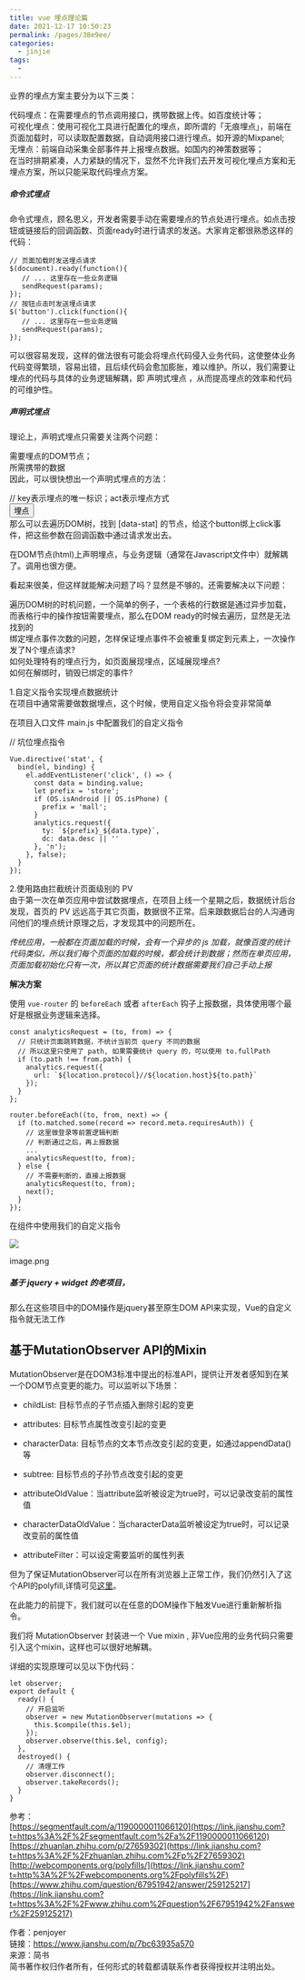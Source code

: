 ```yaml
---
title: vue 埋点理论篇
date: 2021-12-17 10:50:23
permalink: /pages/38e9ee/
categories:
  - jinjie
tags:
  - 
---
```

业界的埋点方案主要分为以下三类：

代码埋点：在需要埋点的节点调用接口，携带数据上传。如百度统计等；  
可视化埋点：使用可视化工具进行配置化的埋点，即所谓的「无痕埋点」，前端在页面加载时，可以读取配置数据，自动调用接口进行埋点。如开源的Mixpanel;  
无埋点：前端自动采集全部事件并上报埋点数据。如国内的神策数据等；  
在当时排期紧凑，人力紧缺的情况下，显然不允许我们去开发可视化埋点方案和无埋点方案，所以只能采取代码埋点方案。

  
  
##### 命令式埋点

命令式埋点，顾名思义，开发者需要手动在需要埋点的节点处进行埋点。如点击按钮或链接后的回调函数、页面ready时进行请求的发送。大家肯定都很熟悉这样的代码：

```
// 页面加载时发送埋点请求
$(document).ready(function(){
   // ... 这里存在一些业务逻辑
   sendRequest(params);
});
// 按钮点击时发送埋点请求
$('button').click(function(){
   // ... 这里存在一些业务逻辑
   sendRequest(params);
});

```

可以很容易发现，这样的做法很有可能会将埋点代码侵入业务代码，这使整体业务代码变得繁琐，容易出错，且后续代码会愈加膨胀，难以维护。所以，我们需要让埋点的代码与具体的业务逻辑解耦，即 声明式埋点 ，从而提高埋点的效率和代码的可维护性。

##### 声明式埋点

理论上，声明式埋点只需要关注两个问题：

需要埋点的DOM节点；  
所需携带的数据  
因此，可以很快想出一个声明式埋点的方法：

// key表示埋点的唯一标识；act表示埋点方式  
<button data-stat="{key:'111', act: 'click'}">埋点</button>  
那么可以去遍历DOM树，找到 [data-stat] 的节点，给这个button绑上click事件，把这些参数在回调函数中通过请求发出去。

在DOM节点(html)上声明埋点，与业务逻辑（通常在Javascript文件中）就解耦了。调用也很方便。

看起来很美，但这样就能解决问题了吗？显然是不够的。还需要解决以下问题：

遍历DOM树的时机问题，一个简单的例子，一个表格的行数据是通过异步加载，而表格行中的操作按钮需要埋点，那么在DOM ready的时候去遍历，显然是无法找到的  
绑定埋点事件次数的问题，怎样保证埋点事件不会被重复绑定到元素上，一次操作发了N个埋点请求?  
如何处理特有的埋点行为，如页面展现埋点，区域展现埋点?  
如何在解绑时，销毁已绑定的事件?

1.自定义指令实现埋点数据统计  
在项目中通常需要做数据埋点，这个时候，使用自定义指令将会变非常简单

在项目入口文件 main.js 中配置我们的自定义指令

// 坑位埋点指令

```
Vue.directive('stat', {
  bind(el, binding) {
    el.addEventListener('click', () => {
      const data = binding.value;
      let prefix = 'store';
      if (OS.isAndroid || OS.isPhone) {
        prefix = 'mall';
      }
      analytics.request({
        ty: `${prefix}_${data.type}`,
        dc: data.desc || ''
      }, 'n');
    }, false);
  }
});

```

2.使用路由拦截统计页面级别的 PV  
由于第一次在单页应用中尝试数据埋点，在项目上线一个星期之后，数据统计后台发现，首页的 PV 远远高于其它页面，数据很不正常。后来跟数据后台的人沟通询问他们的埋点统计原理之后，才发现其中的问题所在。

_传统应用，一般都在页面加载的时候，会有一个异步的 js 加载，就像百度的统计代码类似，所以我们每个页面的加载的时候，都会统计到数据；然而在单页应用，页面加载初始化只有一次，所以其它页面的统计数据需要我们自己手动上报_

**解决方案**

使用 `vue-router` 的 `beforeEach` 或者 `afterEach` 钩子上报数据，具体使用哪个最好是根据业务逻辑来选择。

```
const analyticsRequest = (to, from) => {
  // 只统计页面跳转数据，不统计当前页 query 不同的数据
  // 所以这里只使用了 path, 如果需要统计 query 的，可以使用 to.fullPath
  if (to.path !== from.path) {
    analytics.request({
      url: `${location.protocol}//${location.host}${to.path}`
    });
  }
};

router.beforeEach((to, from, next) => {
  if (to.matched.some(record => record.meta.requiresAuth)) {
    // 这里做登录等前置逻辑判断
    // 判断通过之后，再上报数据
    ...
    analyticsRequest(to, from);
  } else {
    // 不需要判断的，直接上报数据
    analyticsRequest(to, from);
    next();
  }
});

```

在组件中使用我们的自定义指令

  

![](//upload-images.jianshu.io/upload_images/72150-fad130aa4655a7e2.png?imageMogr2/auto-orient/strip%7CimageView2/2/w/814/format/webp)

image.png

##### 基于 jquery + widget 的老项目，

那么在这些项目中的DOM操作是jquery甚至原生DOM API来实现，Vue的自定义指令就无法工作

## 基于MutationObserver API的Mixin

MutationObserver是在DOM3标准中提出的标准API，提供让开发者感知到在某一个DOM节点变更的能力。可以监听以下场景：

-   childList: 目标节点的子节点插入删除引起的变更
    
-   attributes: 目标节点属性改变引起的变更
    
-   characterData: 目标节点的文本节点改变引起的变更，如通过appendData()等
    
-   subtree: 目标节点的子孙节点改变引起的变更
    
-   attributeOldValue：当attribute监听被设定为true时，可以记录改变前的属性值
    
-   characterDataOldValue：当characterData监听被设定为true时，可以记录改变前的属性值
    
-   attributeFilter：可以设定需要监听的属性列表
    

但为了保证MutationObserver可以在所有浏览器上正常工作，我们仍然引入了这个API的polyfill,详情可见[这里](https://link.jianshu.com?t=https%3A%2F%2Flink.zhihu.com%2F%3Ftarget%3Dhttps%253A%2F%2Fgithub.com%2Fmegawac%2FMutationObserver.js)。

在此能力的前提下，我们就可以在任意的DOM操作下触发Vue进行重新解析指令。

我们将 MutationObserver 封装进一个 Vue mixin , 非Vue应用的业务代码只需要引入这个mixin，这样也可以很好地解耦。

详细的实现原理可以见以下伪代码：

```
let observer;
export default {
  ready() {
    // 开启监听
    observer = new MutationObserver(mutations => {
      this.$compile(this.$el);
    });
    observer.observe(this.$el, config);
  },
  destroyed() {
    // 清理工作
    observer.disconnect();
    observer.takeRecords();
  }
}

```

参考：  
[https://segmentfault.com/a/1190000011066120](https://link.jianshu.com?t=https%3A%2F%2Fsegmentfault.com%2Fa%2F1190000011066120)  
[https://zhuanlan.zhihu.com/p/27659302](https://link.jianshu.com?t=https%3A%2F%2Fzhuanlan.zhihu.com%2Fp%2F27659302)  
[http://webcomponents.org/polyfills/](https://link.jianshu.com?t=http%3A%2F%2Fwebcomponents.org%2Fpolyfills%2F)  
[https://www.zhihu.com/question/67951942/answer/259125217](https://link.jianshu.com?t=https%3A%2F%2Fwww.zhihu.com%2Fquestion%2F67951942%2Fanswer%2F259125217)

  
  
作者：penjoyer  
链接：https://www.jianshu.com/p/7bc63935a570  
来源：简书  
简书著作权归作者所有，任何形式的转载都请联系作者获得授权并注明出处。
<!--stackedit_data:
eyJoaXN0b3J5IjpbOTQxNTQ4NTQ1XX0=
-->